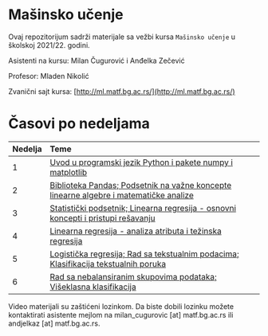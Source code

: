 # Mašinsko učenje

Ovaj repozitorijum sadrži materijale sa vežbi kursa `Mašinsko učenje` u školskoj 2021/22. godini.

Asistenti na kursu: Milan Čugurović i Anđelka Zečević

Profesor: Mladen Nikolić

Zvanični sajt kursa: [http://ml.matf.bg.ac.rs/](http://ml.matf.bg.ac.rs/)

# Časovi po nedeljama

|Nedelja | Teme |
|:--------|:------|
| 1 | [Uvod u programski jezik Python i pakete numpy i matplotlib](https://matf.webex.com/matf/ldr.php?RCID=275dc0326fab680d615d675770cd44b6) |
| 2 | [Biblioteka Pandas; Podsetnik na važne koncepte linearne algebre i matematičke analize](https://matf.webex.com/matf/ldr.php?RCID=ea1272c8cb28cf20cc1a1dcf2844dd77) | 
| 3 | [Statistički podsetnik; Linearna regresija - osnovni koncepti i pristupi rešavanju](https://matf.webex.com/matf/ldr.php?RCID=d46c799f59a43fd56d86e446083870c1) |
| 4 | [Linearna regresija - analiza atributa i težinska regresija](https://matf.webex.com/matf/ldr.php?RCID=56440b9a7a092454a7103807afacf2a9) |
| 5 | [Logistička regresija; Rad sa tekstualnim podacima; Klasifikacija tekstualnih poruka](https://matf.webex.com/matf/ldr.php?RCID=a9fa620942a5e49e32cb71d2cb9af85d) |
| 6 | [Rad sa nebalansiranim skupovima podataka; Višeklasna klasifikacija](https://matf.webex.com/matf/ldr.php?RCID=af11ed5fbbcc209525c752f9f4dd0b5e) |


Video materijali su zaštićeni lozinkom. Da biste dobili lozinku možete kontaktirati asistente mejlom na milan_cugurovic [at] matf.bg.ac.rs ili andjelkaz [at] matf.bg.ac.rs. 

